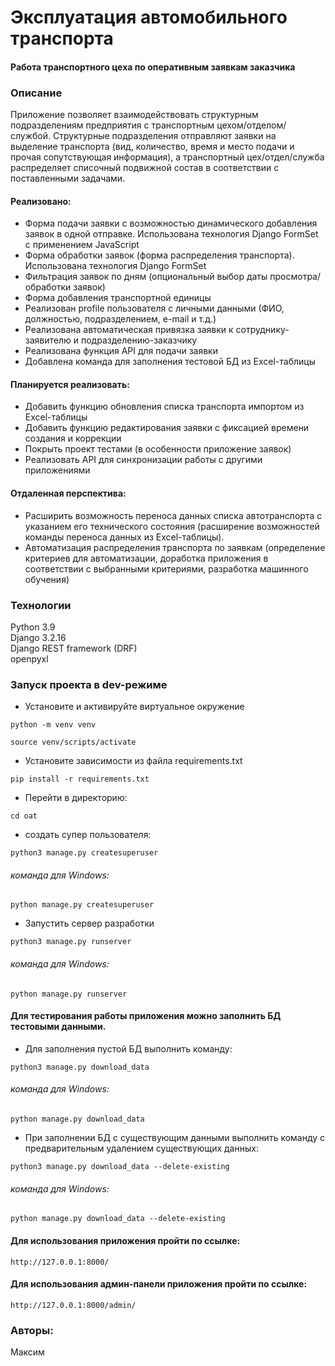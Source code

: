 
# Эксплуатация автомобильного транспорта
#### Работа транспортного цеха по оперативным заявкам заказчика 


### Описание
Приложение позволяет взаимодействовать структурным 
подразделениям предприятия с транспортным цехом/отделом/службой. 
Структурные подразделения отправляют заявки на выделение 
транспорта (вид, количество, время и место подачи и прочая сопутствующая информация), 
а транспортный цех/отдел/служба распределяет списочный 
подвижной состав в соответствии с поставленными задачами.

#### Реализовано:
- Форма подачи заявки с возможностью динамического добавления заявок в одной отправке. Использована технология Django FormSet с применением JavaScript
- Форма обработки заявок (форма распределения транспорта). Использована технология Django FormSet
- Фильтрация заявок по дням (опциональный выбор даты просмотра/обработки заявок)
- Форма добавления транспортной единицы
- Реализован profile пользователя с личными данными (ФИО, должностью, подразделением, e-mail и т.д.)
- Реализована автоматическая привязка заявки к сотруднику-заявителю и подразделению-заказчику
- Реализована функция API для подачи заявки
- Добавлена команда для заполнения тестовой БД из Excel-таблицы
#### Планируется реализовать:
- Добавить функцию обновления списка транспорта импортом из Excel-таблицы
- Добавить функцию редактирования заявки с фиксацией времени создания и коррекции
- Покрыть проект тестами (в особенности приложение заявок)
- Реализовать API для синхронизации работы с другими приложениями
#### Отдаленная перспектива:
- Расширить возможность переноса данных списка
автотранспорта с указанием его технического состояния (расширение возможностей команды переноса данных из Excel-таблицы).
- Автоматизация распределения транспорта по заявкам (определение критериев для автоматизации, доработка приложения в соответствии с выбранными критериями, разработка машинного обучения)
### Технологии
Python 3.9 \
Django 3.2.16 \
Django REST framework (DRF) \
openpyxl

### Запуск проекта в dev-режиме
- Установите и активируйте виртуальное окружение
```
python -m venv venv
```
```
source venv/scripts/activate
```

- Установите зависимости из файла requirements.txt
```
pip install -r requirements.txt
```
- Перейти в директорию:
```
cd oat
```
- создать супер пользователя:
```
python3 manage.py createsuperuser
```
###### команда для Windows:
```
python manage.py createsuperuser
```
- Запустить сервер разработки
```
python3 manage.py runserver
```
###### команда для Windows:
```
python manage.py runserver
```
#### Для тестирования работы приложения можно заполнить БД тестовыми данными. 
- Для заполнения пустой БД выполнить команду:
```
python3 manage.py download_data
```
###### команда для Windows:
```
python manage.py download_data
```
- При заполнении БД с существующим данными выполнить команду с предварительным удалением существующих данных:
```
python3 manage.py download_data --delete-existing
```
###### команда для Windows:
```
python manage.py download_data --delete-existing
```

#### Для использования приложения пройти по ссылке:
```
http://127.0.0.1:8000/
```
#### Для использования админ-панели приложения пройти по ссылке:
```
http://127.0.0.1:8000/admin/
```

### Авторы:
Максим